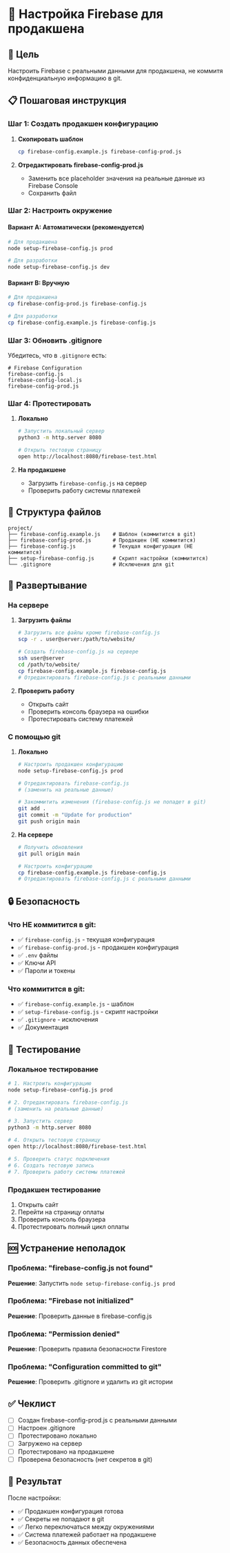 # 🚀 Настройка Firebase для продакшена

## 🎯 Цель
Настроить Firebase с реальными данными для продакшена, не коммитя конфиденциальную информацию в git.

## 📋 Пошаговая инструкция

### Шаг 1: Создать продакшен конфигурацию

1. **Скопировать шаблон**
   ```bash
   cp firebase-config.example.js firebase-config-prod.js
   ```

2. **Отредактировать firebase-config-prod.js**
   - Заменить все placeholder значения на реальные данные из Firebase Console
   - Сохранить файл

### Шаг 2: Настроить окружение

#### Вариант A: Автоматически (рекомендуется)
```bash
# Для продакшена
node setup-firebase-config.js prod

# Для разработки
node setup-firebase-config.js dev
```

#### Вариант B: Вручную
```bash
# Для продакшена
cp firebase-config-prod.js firebase-config.js

# Для разработки
cp firebase-config.example.js firebase-config.js
```

### Шаг 3: Обновить .gitignore

Убедитесь, что в `.gitignore` есть:
```
# Firebase Configuration
firebase-config.js
firebase-config-local.js
firebase-config-prod.js
```

### Шаг 4: Протестировать

1. **Локально**
   ```bash
   # Запустить локальный сервер
   python3 -m http.server 8080
   
   # Открыть тестовую страницу
   open http://localhost:8080/firebase-test.html
   ```

2. **На продакшене**
   - Загрузить `firebase-config.js` на сервер
   - Проверить работу системы платежей

## 🔧 Структура файлов

```
project/
├── firebase-config.example.js    # Шаблон (коммитится в git)
├── firebase-config-prod.js       # Продакшен (НЕ коммитится)
├── firebase-config.js            # Текущая конфигурация (НЕ коммитится)
├── setup-firebase-config.js      # Скрипт настройки (коммитится)
└── .gitignore                    # Исключения для git
```

## 🚀 Развертывание

### На сервере

1. **Загрузить файлы**
   ```bash
   # Загрузить все файлы кроме firebase-config.js
   scp -r . user@server:/path/to/website/
   
   # Создать firebase-config.js на сервере
   ssh user@server
   cd /path/to/website/
   cp firebase-config.example.js firebase-config.js
   # Отредактировать firebase-config.js с реальными данными
   ```

2. **Проверить работу**
   - Открыть сайт
   - Проверить консоль браузера на ошибки
   - Протестировать систему платежей

### С помощью git

1. **Локально**
   ```bash
   # Настроить продакшен конфигурацию
   node setup-firebase-config.js prod
   
   # Отредактировать firebase-config.js
   # (заменить на реальные данные)
   
   # Закоммитить изменения (firebase-config.js не попадет в git)
   git add .
   git commit -m "Update for production"
   git push origin main
   ```

2. **На сервере**
   ```bash
   # Получить обновления
   git pull origin main
   
   # Настроить конфигурацию
   cp firebase-config.example.js firebase-config.js
   # Отредактировать firebase-config.js с реальными данными
   ```

## 🔒 Безопасность

### Что НЕ коммитится в git:
- ✅ `firebase-config.js` - текущая конфигурация
- ✅ `firebase-config-prod.js` - продакшен конфигурация
- ✅ `.env` файлы
- ✅ Ключи API
- ✅ Пароли и токены

### Что коммитится в git:
- ✅ `firebase-config.example.js` - шаблон
- ✅ `setup-firebase-config.js` - скрипт настройки
- ✅ `.gitignore` - исключения
- ✅ Документация

## 🧪 Тестирование

### Локальное тестирование
```bash
# 1. Настроить конфигурацию
node setup-firebase-config.js prod

# 2. Отредактировать firebase-config.js
# (заменить на реальные данные)

# 3. Запустить сервер
python3 -m http.server 8080

# 4. Открыть тестовую страницу
open http://localhost:8080/firebase-test.html

# 5. Проверить статус подключения
# 6. Создать тестовую запись
# 7. Проверить работу системы платежей
```

### Продакшен тестирование
1. Открыть сайт
2. Перейти на страницу оплаты
3. Проверить консоль браузера
4. Протестировать полный цикл оплаты

## 🆘 Устранение неполадок

### Проблема: "firebase-config.js not found"
**Решение**: Запустить `node setup-firebase-config.js prod`

### Проблема: "Firebase not initialized"
**Решение**: Проверить данные в firebase-config.js

### Проблема: "Permission denied"
**Решение**: Проверить правила безопасности Firestore

### Проблема: "Configuration committed to git"
**Решение**: Проверить .gitignore и удалить из git истории

## ✅ Чеклист

- [ ] Создан firebase-config-prod.js с реальными данными
- [ ] Настроен .gitignore
- [ ] Протестировано локально
- [ ] Загружено на сервер
- [ ] Протестировано на продакшене
- [ ] Проверена безопасность (нет секретов в git)

## 🎯 Результат

После настройки:
- ✅ Продакшен конфигурация готова
- ✅ Секреты не попадают в git
- ✅ Легко переключаться между окружениями
- ✅ Система платежей работает на продакшене
- ✅ Безопасность данных обеспечена
